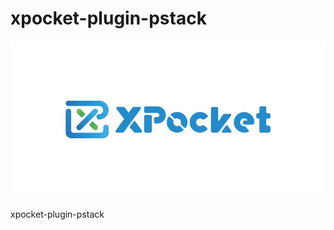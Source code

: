 # xpocket-plugin-pstack

![](https://github.com/PerfMa/xpocket-plugin-perf/blob/main/resourse/xpocket.jpg)

xpocket-plugin-pstack
